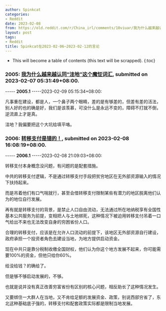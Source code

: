 ```yaml
---
author: Spinkcat
categories:
- Reddit
date: 2023-02-08
from: https://old.reddit.com/r/China_irl/comments/10viuar/我为什么越来越认同洼地这个魔怔词汇/
layout: post
tags:
- Reddit
title: Spinkcat在2023-02-06~2023-02-12的言论
---
```


* This will become a table of contents (this text will be scrapped).
{:toc}

### 2005: [我为什么越来越认同“洼地”这个魔怔词汇](https://old.reddit.com/r/China_irl/comments/10viuar/我为什么越来越认同洼地这个魔怔词汇/), submitted on 2023-02-07 05:31:49+08:00.

----- __2005.1__ -----2023-02-09 05:15:34+08:00:

凡事重在建设，都是人，一个鼻子两个眼睛，差的是有够差的，但差有差的活法，别人好的也的确是好，我们是该羡慕，可没什么是永远不变的，障碍不打就不倒，逆流直上才是真。

洼地？我偏要把这个大坑给填平咯。

### 2006: [转移支付是错的！](https://old.reddit.com/r/China_irl/comments/10wr5ea/转移支付是错的/), submitted on 2023-02-08 16:08:19+08:00.

----- __2006.1__ -----2023-02-08 21:09:03+08:00:

转移支付本身概念没问题，有问题的是配套措施。

中共的转移支付逻辑，不是通过转移支付手段把贫穷地区在无外部资源输入的情况下扶持起来。

而是吊着他们有口气喘就行，甚至会借转移支付限制某些有潜力的地区脱离他们认为的地位自行发展。

再有就是转移支付的背景，是禁止人口自由流动，无法通过所在地纳税享有全国性基本公共服务为前提，变相把人与土地绑死，这种情况下被迫用转移支付吊着一口气给出不来也无法改变自身的穷困省份人口。

合理的转移支付，应该是在允许人口流动的前提下，该地区无外部资源自行建设，政府承担一个投资者角色去建设当地，为地方提供启动资金。

现在中共只是靠分税制收缴全国财权，他们认为你这个地方发展不起来，你可能需要100%的资金，但他只给你60%。

给没给钱？的确给了。

但是够不够启动发展的，不够。

也就是说并没有真正改善穷富省份有区别的核心问题，相反助长了这种情况发生。

又要绑住一大群人在当地，又不肯给足额的发展资金、政策，别说西部穷省了，东北这种基础底子强的，转移支付和配套政策实际都是限制当地发展。

